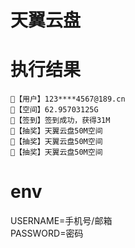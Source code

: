 # 天翼云盘

# 执行结果
```
👤【用户】123****4567@189.cn
💾【空间】62.95703125G
🍩【签到】签到成功，获得31M
🔋【抽奖】天翼云盘50M空间
🔋【抽奖】天翼云盘50M空间
🔋【抽奖】天翼云盘50M空间
```
# env
USERNAME=手机号/邮箱   
PASSWORD=密码
